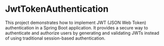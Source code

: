 # JwtTokenAuthentication
This project demonstrates how to implement JWT (JSON Web Token) authentication in a Spring Boot application. It provides a secure way to authenticate and authorize users by generating and validating JWTs instead of using traditional session-based authentication.
